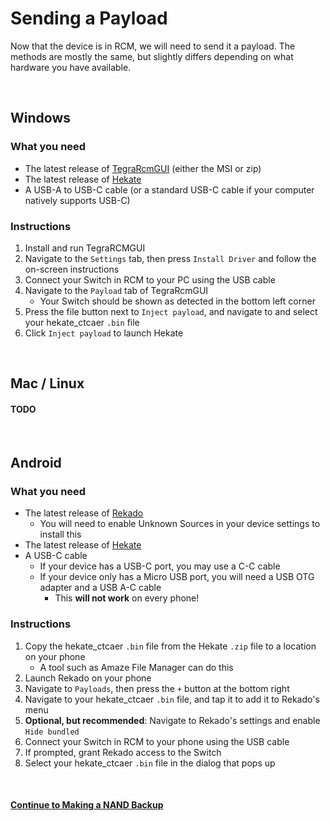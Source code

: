 

# Sending a Payload

Now that the device is in RCM, we will need to send it a payload. The methods are mostly the same, but slightly differs depending on what hardware you have available.

&nbsp;

## Windows

### What you need

- The latest release of [TegraRcmGUI](https://github.com/eliboa/TegraRcmGUI/releases) (either the MSI or zip)
- The latest release of [Hekate](https://github.com/CTCaer/hekate/releases/)
- A USB-A to USB-C cable (or a standard USB-C cable if your computer natively supports USB-C)

### Instructions

1. Install and run TegraRCMGUI
2. Navigate to the `Settings` tab, then press `Install Driver` and follow the on-screen instructions
3. Connect your Switch in RCM to your PC using the USB cable
4. Navigate to the `Payload` tab of TegraRcmGUI 
    - Your Switch should be shown as detected in the bottom left corner
5. Press the file button next to `Inject payload`, and navigate to and select your hekate_ctcaer `.bin` file
6. Click `Inject payload` to launch Hekate

&nbsp;

## Mac / Linux

#### TODO

&nbsp;

## Android

### What you need

- The latest release of [Rekado](https://github.com/MenosGrante/Rekado/releases)
    - You will need to enable Unknown Sources in your device settings to install this
- The latest release of [Hekate](https://github.com/CTCaer/hekate/releases/)
- A USB-C cable
    - If your device has a USB-C port, you may use a C-C cable
    - If your device only has a Micro USB port, you will need a USB OTG adapter and a USB A-C cable
        - This **will not work** on every phone!
		
### Instructions

1. Copy the hekate_ctcaer `.bin` file from the Hekate `.zip` file to a location on your phone
    - A tool such as Amaze File Manager can do this
2. Launch Rekado on your phone
3. Navigate to `Payloads`, then press the `+` button at the bottom right
4. Navigate to your hekate_ctcaer `.bin` file, and tap it to add it to Rekado's menu
5. **Optional, but recommended**: Navigate to Rekado's settings and enable `Hide bundled`
6. Connect your Switch in RCM to your phone using the USB cable
7. If prompted, grant Rekado access to the Switch
8. Select your hekate_ctcaer `.bin` file in the dialog that pops up

&nbsp;

#### [Continue to Making a NAND Backup](making_a_nand_backup.md)